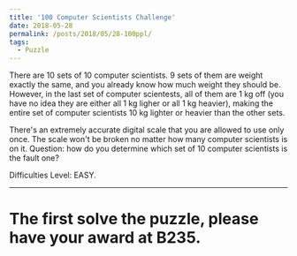 ```yaml
---
title: '100 Computer Scientists Challenge'
date: 2018-05-28
permalink: /posts/2018/05/28-100ppl/
tags:
  - Puzzle
---
```


There are 10 sets of 10 computer scientists. 9 sets of them are weight exactly the same, and you already know how much weight they should be. However, in the last set of computer scientests, all of them are 1 kg off (you have no idea they are either all 1 kg ligher or all 1 kg heavier), making the entire set of computer scientists 10 kg lighter or heavier than the other sets. 

There's an extremely accurate digital scale that you are allowed to use only once. The scale won't be broken no matter how many computer scientists is on it. Question: how do you determine which set of 10 computer scientists is the fault one?

Difficulties Level: EASY.


------

The first solve the puzzle, please have your award at B235.
======
